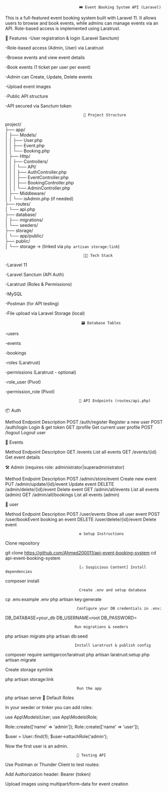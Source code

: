 <!-- <p align="center"><a href="https://laravel.com" target="_blank"><img src="https://raw.githubusercontent.com/laravel/art/master/logo-lockup/5%20SVG/2%20CMYK/1%20Full%20Color/laravel-logolockup-cmyk-red.svg" width="400" alt="Laravel Logo"></a></p>

<p align="center">
<a href="https://github.com/laravel/framework/actions"><img src="https://github.com/laravel/framework/workflows/tests/badge.svg" alt="Build Status"></a>
<a href="https://packagist.org/packages/laravel/framework"><img src="https://img.shields.io/packagist/dt/laravel/framework" alt="Total Downloads"></a>
<a href="https://packagist.org/packages/laravel/framework"><img src="https://img.shields.io/packagist/v/laravel/framework" alt="Latest Stable Version"></a>
<a href="https://packagist.org/packages/laravel/framework"><img src="https://img.shields.io/packagist/l/laravel/framework" alt="License"></a>
</p>

## About Laravel

Laravel is a web application framework with expressive, elegant syntax. We believe development must be an enjoyable and creative experience to be truly fulfilling. Laravel takes the pain out of development by easing common tasks used in many web projects, such as:

- [Simple, fast routing engine](https://laravel.com/docs/routing).
- [Powerful dependency injection container](https://laravel.com/docs/container).
- Multiple back-ends for [session](https://laravel.com/docs/session) and [cache](https://laravel.com/docs/cache) storage.
- Expressive, intuitive [database ORM](https://laravel.com/docs/eloquent).
- Database agnostic [schema migrations](https://laravel.com/docs/migrations).
- [Robust background job processing](https://laravel.com/docs/queues).
- [Real-time event broadcasting](https://laravel.com/docs/broadcasting).

Laravel is accessible, powerful, and provides tools required for large, robust applications.

## Learning Laravel

Laravel has the most extensive and thorough [documentation](https://laravel.com/docs) and video tutorial library of all modern web application frameworks, making it a breeze to get started with the framework.

You may also try the [Laravel Bootcamp](https://bootcamp.laravel.com), where you will be guided through building a modern Laravel application from scratch.

If you don't feel like reading, [Laracasts](https://laracasts.com) can help. Laracasts contains thousands of video tutorials on a range of topics including Laravel, modern PHP, unit testing, and JavaScript. Boost your skills by digging into our comprehensive video library.

## Laravel Sponsors

We would like to extend our thanks to the following sponsors for funding Laravel development. If you are interested in becoming a sponsor, please visit the [Laravel Partners program](https://partners.laravel.com).

### Premium Partners

- **[Vehikl](https://vehikl.com)**
- **[Tighten Co.](https://tighten.co)**
- **[Kirschbaum Development Group](https://kirschbaumdevelopment.com)**
- **[64 Robots](https://64robots.com)**
- **[Curotec](https://www.curotec.com/services/technologies/laravel)**
- **[DevSquad](https://devsquad.com/hire-laravel-developers)**
- **[Redberry](https://redberry.international/laravel-development)**
- **[Active Logic](https://activelogic.com)**

## Contributing

Thank you for considering contributing to the Laravel framework! The contribution guide can be found in the [Laravel documentation](https://laravel.com/docs/contributions).

## Code of Conduct

In order to ensure that the Laravel community is welcoming to all, please review and abide by the [Code of Conduct](https://laravel.com/docs/contributions#code-of-conduct).

## Security Vulnerabilities

If you discover a security vulnerability within Laravel, please send an e-mail to Taylor Otwell via [taylor@laravel.com](mailto:taylor@laravel.com). All security vulnerabilities will be promptly addressed.

## License

The Laravel framework is open-sourced software licensed under the [MIT license](https://opensource.org/licenses/MIT). -->

                                     🎟️ Event Booking System API (Laravel)

This is a full-featured event booking system built with Laravel 11. It allows users to browse and book events, while admins can manage events via an API. Role-based access is implemented using Laratrust.

🚀 Features
-User registration & login (Laravel Sanctum)

-Role-based access (Admin, User) via Laratrust

-Browse events and view event details

-Book events (1 ticket per user per event)

-Admin can Create, Update, Delete events

-Upload event images

-Public API structure

-API secured via Sanctum token

                                       🧱 Project Structure

project/  
├── app/  
│ ├── Models/  
│ │ ├── User.php  
│ │ ├── Event.php  
│ │ └── Booking.php  
│ ├── Http/  
│ │ ├── Controllers/  
│ │ │ └── API/  
│ │ │ ├── AuthController.php  
│ │ │ ├── EventController.php  
│ │ │ ├── BookingController.php  
│ │ │ └── AdminController.php  
│ ├── Middleware/  
│ │ └── isAdmin.php (if needed)  
├── routes/  
│ └── api.php  
├── database/  
│ ├── migrations/  
│ └── seeders/  
├── storage/  
│ └── app/public/  
├── public/  
│ └── storage → (linked via `php artisan storage:link`)

                                       🧑‍💻 Tech Stack

-Laravel 11

-Laravel Sanctum (API Auth)

-Laratrust (Roles & Permissions)

-MySQL

-Postman (for API testing)

-File upload via Laravel Storage (local)

                                      🗃️ Database Tables

-users

-events

-bookings

-roles (Laratrust)

-permissions (Laratrust - optional)

-role_user (Pivot)

-permission_role (Pivot)

                                     🔗 API Endpoints (routes/api.php)

📦 Auth

Method         Endpoint             Description
POST           /auth/register       Register a new user
POST           /auth/login          Login & get token
GET            /profile             Get current user profile
POST           /logout              Logout user

🎫 Events

Method         Endpoint             Description
GET            /events              List all events
GET            /events/{id}         Get event details



🛠️ Admin (requires role: administrator|superadministrator)

Method	       Endpoint	                 Description
POST	       /admin/store/event	     Create new event
PUT	           /admin/update/{id}/event  Update event
DELETE	       /admin/delete/{id}/event  Delete event
GET	           /admin/all/events	     List all events (admin)
GET	           /admin/all/bookings	     List all events (admin)


👤 user 

Method	       Endpoint	                 Description
POST	       /user/events	             Show all user event
POST	       /user/bookEvent           booking an event
DELETE	       /user/delete/{id}/event   Delete event



                                     ⚙️ Setup Instructions
Clone repository



git clone https://github.com/Ahmed200011/api-event-booking-system
cd api-event-booking-system

                                     [⚠️ Suspicious Content] Install dependencies


composer install


                                     Create .env and setup database


cp .env.example .env
php artisan key:generate


                                    Configure your DB credentials in .env:



DB_DATABASE=your_db
DB_USERNAME=root
DB_PASSWORD=



                                   Run migrations & seeders


php artisan migrate
php artisan db:seed
                                   
                                   Install Laratrust & publish config


composer require santigarcor/laratrust
php artisan laratrust:setup
php artisan migrate



Create storage symlink


php artisan storage:link


                                    Run the app


php artisan serve
                                   👤 Default Roles

In your seeder or tinker you can add roles:

use App\Models\User;
use App\Models\Role;

Role::create(['name' => 'admin']);
Role::create(['name' => 'user']);

$user = User::find(1);
$user->attachRole('admin');
                                
Now the first user is an admin.

                                    🧪 Testing API
Use Postman or Thunder Client to test routes:

Add Authorization header: Bearer {token}

Upload images using multipart/form-data for event creation

